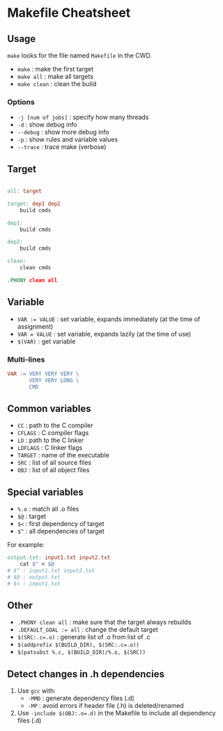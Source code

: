 # Makefile Cheatsheet

## Usage
`make` looks for the file named `Makefile` in the CWD.

- `make` : make the first target
- `make all` : make all targets
- `make clean` : clean the build

### Options
- `-j [num of jobs]` : specify how many threads
- `-d` : show debug info
- `--debug` : show more debug info
- `-p` : show rules and variable values
- `--trace` : trace make (verbose)

## Target
```Makefile

all: target

target:	dep1 dep2
	build cmds

dep1:
    build cmds

dep2:
    build cmds

clean:
    clean cmds

.PHONY clean all
```

## Variable
- `VAR := VALUE` : set variable, expands immediately (at the time of assignment)
- `VAR = VALUE` : set variable, expands lazily (at the time of use)
- `$(VAR)` : get variable

### Multi-lines
```Makefile
VAR := VERY VERY VERY \
       VERY VERY LONG \
       CMD
```

## Common variables
- `CC` : path to the C compiler
- `CFLAGS` : C compiler flags
- `LD` : path to the C linker
- `LDFLAGS` : C linker flags
- `TARGET` : name of the executable
- `SRC` : list of all source files
- `OBJ` : list of all object files

## Special variables
- `%.o` : match all .o files
- `$@` : target
- `$<` : first dependency of target
- `$^` : all dependencies of target

For example:
```Makefile
output.txt: input1.txt input2.txt
    cat $^ > $@
# $^ : input1.txt input2.txt
# $@ : output.txt
# $< : input1.txt
```

## Other
- `.PHONY clean all` : make sure that the target always rebuilds
- `.DEFAULT_GOAL := all` : change the default target
- `$(SRC:.c=.o)` : generate list of .o from list of .c
- `$(addprefix $(BUILD_DIR), $(SRC:.c=.o))`
- `$(patsubst %.c, $(BUILD_DIR)/%.o, $(SRC))`

## Detect changes in .h dependencies
1. Use `gcc` with:
    - `-MMD` : generate dependency files (.d)
    - `-MP` : avoid errors if header file (.h) is deleted/renamed
2. Use `-include $(OBJ:.o=.d)` in the Makefile to include all dependency files (.d)
